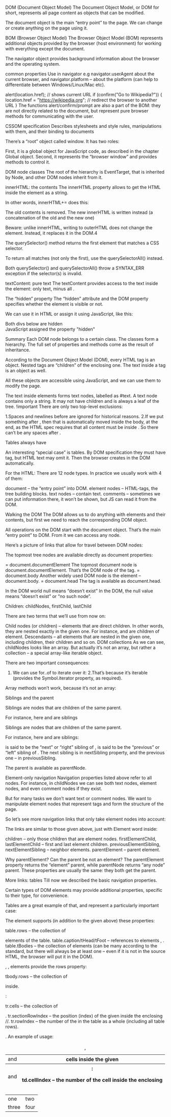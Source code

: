 DOM (Document Object Model)
The Document Object Model, or DOM for short, represents all page content as objects that can be modified.

The document object is the main “entry point” to the page. We can change or create anything on the page using it.

BOM (Browser Object Model)
The Browser Object Model (BOM) represents additional objects provided by the browser (host environment) for working with everything except the document.

The navigator object provides background information about the browser and the operating system.

common properties Use in navigator e.g navigator.userAgent about the current browser, and navigator.platform – about the platform (can help to differentiate between Windows/Linux/Mac etc).

alert(location.href); // shows current URL
if (confirm("Go to Wikipedia?")) {
location.href = "https://wikipedia.org"; // redirect the browser to another URL
}
The functions alert/confirm/prompt are also a part of the BOM: they are not directly related to the document, but represent pure browser methods for communicating with the user.

CSSOM specification
Describes stylesheets and style rules, manipulations with them, and their binding to documents

There’s a “root” object called window. It has two roles:

First, it is a global object for JavaScript code, as described in the chapter Global object.
Second, it represents the “browser window” and provides methods to control it.

DOM node classes
The root of the hierarchy is EventTarget, that is inherited by Node, and other DOM nodes inherit from it.

innerHTML: the contents
The innerHTML property allows to get the HTML inside the element as a string.

In other words, innerHTML+= does this:

The old contents is removed.
The new innerHTML is written instead (a concatenation of the old and the new one)

Beware: unlike innerHTML, writing to outerHTML does not change the element. Instead, it replaces it in the DOM.4

The querySelector() method returns the first element that matches a CSS selector.

To return all matches (not only the first), use the querySelectorAll() instead.

Both querySelector() and querySelectorAll() throw a SYNTAX_ERR exception if the selector(s) is invalid.

<!-- 23 july 2024 -->

textContent: pure text
The textContent provides access to the text inside the element: only text, minus all <tags>.

The “hidden” property
The “hidden” attribute and the DOM property specifies whether the element is visible or not.

We can use it in HTML or assign it using JavaScript, like this:

<div>Both divs below are hidden</div>

<div hidden>With the attribute "hidden"</div>

<div id="elem">JavaScript assigned the property "hidden"</div>

<script>
  elem.hidden = true;
</script>

Summary
Each DOM node belongs to a certain class. The classes form a hierarchy. The full set of properties and methods come as the result of inheritance.

<!--DOM tree-->
<!-- 24/6/2024 -->

According to the Document Object Model (DOM), every HTML tag is an object. Nested tags are “children” of the enclosing one. The text inside a tag is an object as well.

All these objects are accessible using JavaScript, and we can use them to modify the page.

<script>
document.body.style.background = 'red'; // make the background red

setTimeout(() => document.body.style.background = '', 3000); // return back
</script>

The text inside elements forms text nodes, labelled as #text. A text node contains only a string. It may not have children and is always a leaf of the tree. !important
There are only two top-level exclusions:

1.Spaces and newlines before <head> are ignored for historical reasons.
2.If we put something after </body>, then that is automatically moved inside the body, at the end, as the HTML spec requires that all content must be inside <body>. So there can’t be any spaces after </body>.

Tables always have <tbody>

An interesting “special case” is tables. By DOM specification they must have <tbody> tag, but HTML text may omit it. Then the browser creates <tbody> in the DOM automatically.

For the HTML:
There are 12 node types. In practice we usually work with 4 of them:

document – the “entry point” into DOM.
element nodes – HTML-tags, the tree building blocks.
text nodes – contain text.
comments – sometimes we can put information there, it won’t be shown, but JS can read it from the DOM.

 <!-- 25/7/24 -->

Walking the DOM
The DOM allows us to do anything with elements and their contents, but first we need to reach the corresponding DOM object.

All operations on the DOM start with the document object. That’s the main “entry point” to DOM. From it we can access any node.

Here’s a picture of links that allow for travel between DOM nodes:

<!-- 26/7/24 -->

<!-- On top: documentElement and body -->

The topmost tree nodes are available directly as document properties:

<html> = document.documentElement
The topmost document node is document.documentElement. That’s the DOM node of the <html> tag.
<body> = document.body
Another widely used DOM node is the <body> element – document.body.
<head> = document.head
The <head> tag is available as document.head.

In the DOM world null means “doesn’t exist”
In the DOM, the null value means “doesn’t exist” or “no such node”.

Children: childNodes, firstChild, lastChild

There are two terms that we’ll use from now on:

Child nodes (or children) – elements that are direct children. In other words, they are nested exactly in the given one. For instance, <head> and <body> are children of <html> element.
Descendants – all elements that are nested in the given one, including children, their children and so on.
DOM collections
As we can see, childNodes looks like an array. But actually it’s not an array, but rather a collection – a special array-like iterable object.

There are two important consequences:

1. We can use for..of to iterate over it:
   <script>
   for (let node of document.body.childNodes) {
     alert(node); // shows all nodes from the collection
   }
   </script>
   2.That’s because it’s iterable (provides the Symbol.iterator property, as required).

Array methods won’t work, because it’s not an array:

<script>
alert(document.body.childNodes.filter); // undefined (there's no filter method)
</script>
<!-- 27/7/24 -->
Siblings and the parent

Siblings are nodes that are children of the same parent.

For instance, here <head> and <body> are siblings

Siblings are nodes that are children of the same parent.

For instance, here <head> and <body> are siblings:

<body> is said to be the “next” or “right” sibling of <head>,
<head> is said to be the “previous” or “left” sibling of <body>.
The next sibling is in nextSibling property, and the previous one – in previousSibling.

The parent is available as parentNode.

Element-only navigation
Navigation properties listed above refer to all nodes. For instance, in childNodes we can see both text nodes, element nodes, and even comment nodes if they exist.

But for many tasks we don’t want text or comment nodes. We want to manipulate element nodes that represent tags and form the structure of the page.

So let’s see more navigation links that only take element nodes into account:

The links are similar to those given above, just with Element word inside:

children – only those children that are element nodes.
firstElementChild, lastElementChild – first and last element children.
previousElementSibling, nextElementSibling – neighbor elements.
parentElement – parent element.

Why parentElement? Can the parent be not an element?
The parentElement property returns the “element” parent, while parentNode returns “any node” parent. These properties are usually the same: they both get the parent.



More links: tables
Till now we described the basic navigation properties.

Certain types of DOM elements may provide additional properties, specific to their type, for convenience.

Tables are a great example of that, and represent a particularly important case:

The <table> element supports (in addition to the given above) these properties:

table.rows – the collection of <tr> elements of the table.
table.caption/tHead/tFoot – references to elements <caption>, <thead>, <tfoot>.
table.tBodies – the collection of <tbody> elements (can be many according to the standard, but there will always be at least one – even if it is not in the source HTML, the browser will put it in the DOM).
<thead>, <tfoot>, <tbody> elements provide the rows property:

tbody.rows – the collection of <tr> inside.
<tr>:

tr.cells – the collection of <td> and <th> cells inside the given <tr>.
tr.sectionRowIndex – the position (index) of the given <tr> inside the enclosing <thead>/<tbody>/<tfoot>.
tr.rowIndex – the number of the <tr> in the table as a whole (including all table rows).
<td> and <th>:

td.cellIndex – the number of the cell inside the enclosing <tr>.
An example of usage:

<table id="table">
  <tr>
    <td>one</td><td>two</td>
  </tr>
  <tr>
    <td>three</td><td>four</td>
  </tr>
</table>

<script>
  // get td with "two" (first row, second column)
  let td = table.rows[0].cells[1];
  td.style.backgroundColor = "red"; // highlight it
</script>



